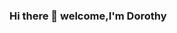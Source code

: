 ### Hi there 👋 welcome,I'm Dorothy

<!--
**dorothykiz1/dorothykiz1** is a ✨ _special_ ✨ repository because its `README.md` (this file) appears on your GitHub profile.

Snap shot of my life:

- 🔭 I’m currently working on getting my Google Data Analytics Course Certificate.
- 🌱 I’m currently learning Data `Analytics and Data Science
- 👯 I’m looking to collaborate on some Open Source Projects and any other exciting Projects
- 💬 Ask me about PHP/Laravel,Python and alittle bit of JavaScript.
- 📫 How to reach me: Email:kizdorothy@gmail.com
- 😄 Pronouns: She/Her
- ⚡ Fun fact: I can easily live with only Plants.
-->
